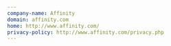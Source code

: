 ```yaml
---
company-name: Affinity
domain: affinity.com
home: http://www.affinity.com/
privacy-policy: http://www.affinity.com/privacy.php
---
```




